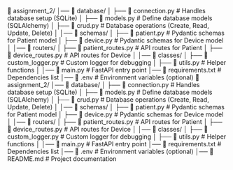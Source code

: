 📂 assignment_2/
│── 📂 database/
│   ├── 📄 connection.py   # Handles database setup (SQLite)
│   ├── 📄 models.py       # Define database models (SQLAlchemy)
│   ├── 📄 crud.py         # Database operations (Create, Read, Update, Delete)
│
│── 📂 schemas/
│   ├── 📄 patient.py      # Pydantic schemas for Patient model
│   ├── 📄 device.py       # Pydantic schemas for Device model
│
│── 📂 routers/
│   ├── 📄 patient_routes.py # API routes for Patient
│   ├── 📄 device_routes.py  # API routes for Device
│
│── 📂 classes/
│   ├── 📄 custom_logger.py   # Custom logger for debugging
│   ├── 📄 utils.py           # Helper functions
│
│── 📄 main.py            # FastAPI entry point
│── 📄 requirements.txt   # Dependencies list
│── 📄 .env               # Environment variables (optional)
📂 assignment_2/
│── 📂 database/
│   ├── 📄 connection.py   # Handles database setup (SQLite)
│   ├── 📄 models.py       # Define database models (SQLAlchemy)
│   ├── 📄 crud.py         # Database operations (Create, Read, Update, Delete)
│
│── 📂 schemas/
│   ├── 📄 patient.py      # Pydantic schemas for Patient model
│   ├── 📄 device.py       # Pydantic schemas for Device model
│
│── 📂 routers/
│   ├── 📄 patient_routes.py # API routes for Patient
│   ├── 📄 device_routes.py  # API routes for Device
│
│── 📂 classes/
│   ├── 📄 custom_logger.py   # Custom logger for debugging
│   ├── 📄 utils.py           # Helper functions
│
│── 📄 main.py            # FastAPI entry point
│── 📄 requirements.txt   # Dependencies list
│── 📄 .env               # Environment variables (optional)
│── 📄 README.md          # Project documentation

